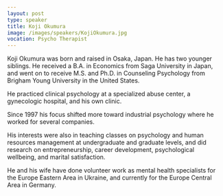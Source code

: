 ```yaml
---
layout: post
type: speaker
title: Koji Okumura
image: /images/speakers/KojiOkumura.jpg
vocation: Psycho Therapist
---
```

Koji Okumura was born and raised in Osaka, Japan. He has two younger siblings. He received a B.A. in Economics from Saga University in Japan, and went on to receive M.S. and Ph.D. in Counseling Psychology from Brigham Young University in the United States.

He practiced clinical psychology at a specialized abuse center, a gynecologic hospital, and his own clinic.

Since 1997 his focus shifted more toward industrial psychology where he worked for several companies.

His interests were also in teaching classes on psychology and human resources management at undergraduate and graduate levels, and did research on entrepreneurship, career development, psychological wellbeing, and marital satisfaction.

He and his wife have done volunteer work as mental health specialists for the Europe Eastern Area in Ukraine, and currently for the Europe Central Area in Germany.